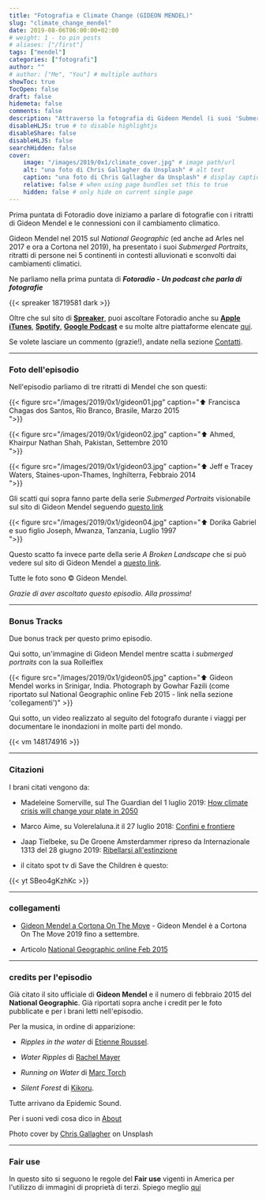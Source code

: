 ```yaml
---
title: "Fotografia e Climate Change (GIDEON MENDEL)"
slug: "climate_change_mendel"
date: 2019-08-06T06:00:00+02:00
# weight: 1 - to pin posts
# aliases: ["/first"]
tags: ["mendel"]
categories: ["fotografi"]
author: ""
# author: ["Me", "You"] # multiple authors
showToc: true
TocOpen: false
draft: false
hidemeta: false
comments: false
description: "Attraverso la fotografia di Gideon Mendel (i suoi 'Submerged Portraits') Fotoradio racconta i danni del climate change"
disableHLJS: true # to disable highlightjs
disableShare: false
disableHLJS: false
searchHidden: false
cover:
    image: "/images/2019/0x1/climate_cover.jpg" # image path/url
    alt: "una foto di Chris Gallagher da Unsplash" # alt text
    caption: "una foto di Chris Gallagher da Unsplash" # display caption under cover
    relative: false # when using page bundles set this to true
    hidden: false # only hide on current single page
---
```


Prima puntata di Fotoradio dove iniziamo a parlare di fotografie con i ritratti di Gideon Mendel e le connessioni con il cambiamento climatico.
<!--more-->

Gideon Mendel nel 2015 sul _National Geographic_ (ed anche ad Arles nel 2017 e ora a Cortona nel 2019), ha presentato i suoi _Submerged Portraits_, ritratti di persone nei 5 continenti in contesti alluvionati e sconvolti dai cambiamenti climatici.

Ne parliamo nella prima puntata di **_Fotoradio - Un podcast che parla di fotografie_**

{{< spreaker 18719581 dark >}}

Oltre che sul sito di [**Spreaker**](https://www.spreaker.com/), puoi ascoltare Fotoradio anche su
[**Apple iTunes**](https://links.fotoradio.info/apple), [**Spotify**](https://links.fotoradio.info/spotify), [**Google Podcast**](https://links.fotoradio.info/google) e su molte altre piattaforme elencate [qui](/static_page/listen/).

Se volete lasciare un commento (grazie!), andate nella sezione [Contatti](/contact/).

- - -

### Foto dell'episodio

Nell'episodio parliamo di tre ritratti di Mendel che son questi:

{{< figure src="/images/2019/0x1/gideon01.jpg" caption="⬆︎ Francisca Chagas dos Santos, Rio Branco, Brasile, Marzo 2015 <br> ">}}

{{< figure src="/images/2019/0x1/gideon02.jpg" caption="⬆︎ Ahmed, Khairpur Nathan Shah, Pakistan, Settembre 2010 <br> ">}}

{{< figure src="/images/2019/0x1/gideon03.jpg" caption="⬆︎ Jeff e Tracey Waters, Staines-upon-Thames, Inghilterra, Febbraio 2014 <br> ">}}

Gli scatti qui sopra fanno parte della serie _Submerged Portraits_ visionabile sul sito di Gideon Mendel seguendo [questo link](http://gideonmendel.com/submerged-portraits/)

{{< figure src="/images/2019/0x1/gideon04.jpg" caption="⬆︎ Dorika Gabriel e suo figlio Joseph, Mwanza, Tanzania, Luglio 1997 <br> ">}}

Questo scatto fa invece parte della serie _A Broken Landscape_ che si può vedere sul sito di Gideon Mendel a [questo link](http://gideonmendel.com/a-broken-landscape/).

Tutte le foto sono © Gideon Mendel.

_Grazie di aver ascoltato questo episodio. Alla prossima!_

- - -

### Bonus Tracks

Due bonus track per questo primo episodio.

Qui sotto, un'immagine di Gideon Mendel mentre scatta i _submerged portraits_ con la sua Rolleiflex

{{< figure src="/images/2019/0x1/gideon05.jpg" caption="⬆︎ Gideon Mendel works in Srinigar, India. Photograph by Gowhar Fazili (come riportato sul National Geographic online Feb 2015 - link nella sezione 'collegamenti')" >}}

Qui sotto, un video realizzato al seguito del fotografo durante i viaggi per documentare le inondazioni in molte parti del mondo.

{{< vm 148174916 >}}

- - -
### Citazioni

I brani citati vengono da:

- Madeleine Somerville, sul The Guardian del 1 luglio 2019: [How climate crisis will change your plate in 2050](https://www.theguardian.com/lifeandstyle/2019/jun/30/climate-crisis-food-global-heating-emergency)

- Marco Aime, su Volerelaluna.it il 27 luglio 2018: [Confini e frontiere](https://volerelaluna.it/in-primo-piano/2018/07/27/confini-e-frontiere/)

- Jaap Tielbeke, su De Groene Amsterdammer ripreso da Internazionale 1313 del 28 giugno 2019: [Ribellarsi all'estinzione](https://www.internazionale.it/)

- il citato spot tv di Save the Children è questo:

{{< yt SBeo4gKzhKc >}}

<!--
- - -
### Errata corrige
-->


- - -
### collegamenti

- [Gideon Mendel a Cortona On The Move](https://www.cortonaonthemove.com/exhibit/gideon-mendel/) - Gideon Mendel è a Cortona On The Move 2019 fino a settembre.

- Articolo [National Geographic online Feb 2015](https://www.nationalgeographic.com/photography/proof/2015/01/15/gideon-mendels-portraits-from-a-drowning-world/)


- - -
### credits per l'episodio

Già citato il sito ufficiale di **Gideon Mendel** e il numero di febbraio 2015 del **National Geographic**. Già riportati sopra anche i credit per le foto pubblicate e per i brani letti nell'episodio.

Per la musica, in ordine di apparizione:

- _Ripples in the water_ di [Etienne Roussel](https://www.epidemicsound.com/search/?term=Etienne%20Roussel).

- _Water Ripples_ di [Rachel Mayer](https://www.epidemicsound.com/search/?term=Rachel%20Meyer)

- _Running on Water_ di [Marc Torch](https://www.epidemicsound.com/search/?term=Marc%20Torch)

- _Silent Forest_ di [Kikoru](https://www.epidemicsound.com/search/?term=Kikoru).

Tutte arrivano da Epidemic Sound.

Per i suoni vedi cosa dico in [About](/about/)

Photo cover by [Chris Gallagher](https://unsplash.com/@chriswebdog) on Unsplash

- - -

### Fair use

In questo sito si seguono le regole del **Fair use** vigenti in America per l'utilizzo di immagini di proprietà di terzi. Spiego meglio [qui](/static_page/fair_use/)
